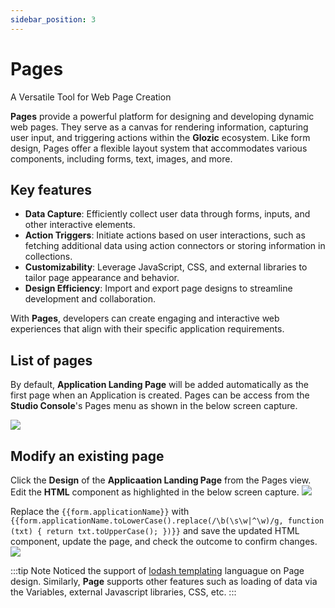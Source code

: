 ```yaml
---
sidebar_position: 3
---
```


# Pages

A Versatile Tool for Web Page Creation

**Pages** provide a powerful platform for designing and developing dynamic web pages. They serve as a canvas for rendering information, capturing user input, and triggering actions within the **Glozic** ecosystem. Like form design, Pages offer a flexible layout system that accommodates various components, including forms, text, images, and more.

## Key features

- **Data Capture**: Efficiently collect user data through forms, inputs, and other interactive elements.
- **Action Triggers**: Initiate actions based on user interactions, such as fetching additional data using action connectors or storing information in collections.
- **Customizability**: Leverage JavaScript, CSS, and external libraries to tailor page appearance and behavior.
- **Design Efficiency**: Import and export page designs to streamline development and collaboration.

With **Pages**, developers can create engaging and interactive web experiences that align with their specific application requirements.

## List of pages

By default, **Application Landing Page** will be added automatically as the first page when an Application is created. Pages can be access from the **Studio Console**'s Pages menu as shown in the below screen capture.

![](/img/Pages-List.png)

## Modify an existing page

Click the **Design** of the **Applicaation Landing Page** from the Pages view. Edit the **HTML** component as highlighted in the below screen capture.
![](/img/Pages-Design-1.png)

Replace the `{{form.applicationName}}` with `{{form.applicationName.toLowerCase().replace(/\b(\s\w|^\w)/g, function (txt) { return txt.toUpperCase(); })}}` and save the updated HTML component, update the page, and check the outcome to confirm changes.
![](/img/Pages-Design-1.png)

:::tip Note
Noticed the support of [lodash templating](https://lodash.com/docs) languague on Page design. Similarly, **Page** supports other features such as loading of data via the Variables, external Javascript libraries, CSS, etc.
:::
